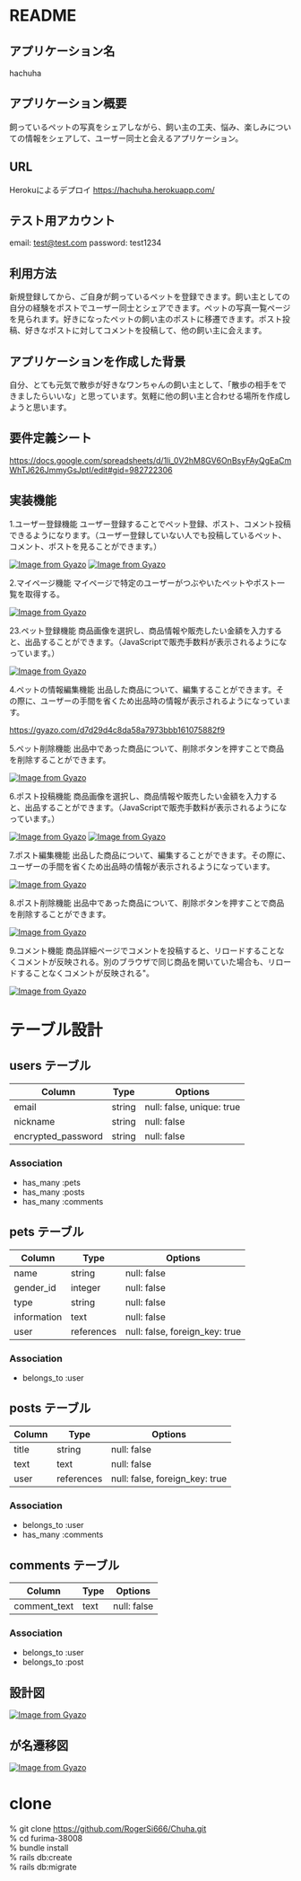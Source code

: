 # README

## アプリケーション名

hachuha

## アプリケーション概要

飼っているペットの写真をシェアしながら、飼い主の工夫、悩み、楽しみについての情報をシェアして、ユーザー同士と会えるアプリケーション。

## URL

Herokuによるデプロイ
https://hachuha.herokuapp.com/

## テスト用アカウント

email: test@test.com
password: test1234

## 利用方法

新規登録してから、ご自身が飼っているペットを登録できます。飼い主としての自分の経験をポストでユーザー同士とシェアできます。ペットの写真一覧ページを見られます。好きになったペットの飼い主のポストに移遷できます。ポスト投稿、好きなポストに対してコメントを投稿して、他の飼い主に会えます。

## アプリケーションを作成した背景

自分、とても元気で散歩が好きなワンちゃんの飼い主として、「散歩の相手をできましたらいいな」と思っています。気軽に他の飼い主と合わせる場所を作成しようと思います。

## 要件定義シート

https://docs.google.com/spreadsheets/d/1li_0V2hM8GV6OnBsyFAyQgEaCmWhTJ626JmmyGsJptI/edit#gid=982722306

## 実装機能

1.ユーザー登録機能
ユーザー登録することでペット登録、ポスト、コメント投稿できるようになります。（ユーザー登録していない人でも投稿しているペット、コメント、ポストを見ることができます。）

[![Image from Gyazo](https://i.gyazo.com/cea5702b58dfb688d829ca4b70a9ae4d.gif)](https://gyazo.com/cea5702b58dfb688d829ca4b70a9ae4d)
[![Image from Gyazo](https://i.gyazo.com/58dc367782758933e8b96b8d43e052d8.gif)](https://gyazo.com/58dc367782758933e8b96b8d43e052d8)

2.マイページ機能
マイページで特定のユーザーがつぶやいたペットやポスト一覧を取得する。

[![Image from Gyazo](https://i.gyazo.com/66951038bce60142b6b15da7a5b53a87.gif)](https://gyazo.com/66951038bce60142b6b15da7a5b53a87)

23.ペット登録機能
商品画像を選択し、商品情報や販売したい金額を入力すると、出品することができます。（JavaScriptで販売手数料が表示されるようになっています。）

[![Image from Gyazo](https://i.gyazo.com/9b380887ba00bb0e12d1715d71271acc.gif)](https://gyazo.com/9b380887ba00bb0e12d1715d71271acc)

4.ペットの情報編集機能
出品した商品について、編集することができます。その際に、ユーザーの手間を省くため出品時の情報が表示されるようになっています。

https://gyazo.com/d7d29d4c8da58a7973bbb161075882f9

5.ペット削除機能
出品中であった商品について、削除ボタンを押すことで商品を削除することができます。

[![Image from Gyazo](https://i.gyazo.com/91da8f45a69d4fb788211b56ffa64a6d.gif)](https://gyazo.com/91da8f45a69d4fb788211b56ffa64a6d)

6.ポスト投稿機能
商品画像を選択し、商品情報や販売したい金額を入力すると、出品することができます。（JavaScriptで販売手数料が表示されるようになっています。）

[![Image from Gyazo](https://i.gyazo.com/cd3e0a7ae65899ef53f8f40858ff4df6.gif)](https://gyazo.com/cd3e0a7ae65899ef53f8f40858ff4df6)
[![Image from Gyazo](https://i.gyazo.com/a19f54f47c56ddd75243d7c78193f012.gif)](https://gyazo.com/a19f54f47c56ddd75243d7c78193f012)


7.ポスト編集機能
出品した商品について、編集することができます。その際に、ユーザーの手間を省くため出品時の情報が表示されるようになっています。

[![Image from Gyazo](https://i.gyazo.com/5ffbc2f4285f4ece018895b31bff0809.gif)](https://gyazo.com/5ffbc2f4285f4ece018895b31bff0809)

8.ポスト削除機能
出品中であった商品について、削除ボタンを押すことで商品を削除することができます。

[![Image from Gyazo](https://i.gyazo.com/ee151329551a3756b28b51f5cc095274.gif)](https://gyazo.com/ee151329551a3756b28b51f5cc095274)

9.コメント機能
商品詳細ページでコメントを投稿すると、リロードすることなくコメントが反映される。別のブラウザで同じ商品を開いていた場合も、リロードすることなくコメントが反映される"。

[![Image from Gyazo](https://i.gyazo.com/9cc3b94642bb9120617bd8dbe2b9c573.gif)](https://gyazo.com/9cc3b94642bb9120617bd8dbe2b9c573)

# テーブル設計

## users テーブル

| Column             | Type   | Options                   |
| ------------------ | ------ | --------------------------|
| email              | string | null: false, unique: true |
| nickname           | string | null: false               |
| encrypted_password | string | null: false               |

### Association

- has_many :pets
- has_many :posts
- has_many :comments

## pets テーブル

| Column           | Type       | Options                        |
| ---------------- | ------     | -------------------------------|
| name             | string     | null: false                    |
| gender_id        | integer    | null: false                    |
| type             | string     | null: false                    |
| information      | text       | null: false                    |
| user             | references | null: false, foreign_key: true |

### Association

- belongs_to :user

## posts テーブル

| Column     | Type       | Options                        |
| ---------- | ---------- | ------------------------------ |
| title      | string     | null: false                    |
| text       | text       | null: false                    |
| user       | references | null: false, foreign_key: true |


### Association

- belongs_to :user
- has_many   :comments

## comments テーブル

| Column             | Type       | Options                        |
| ------------------ | ---------- | -------------------------------|
| comment_text       | text       | null: false                    |


### Association

- belongs_to :user
- belongs_to :post

## 設計図

[![Image from Gyazo](https://i.gyazo.com/56658afa0b00a19cc82069ab7eafd18f.png)](https://gyazo.com/56658afa0b00a19cc82069ab7eafd18f)

## が名遷移図

[![Image from Gyazo](https://i.gyazo.com/aca17afe230748cda603a628e9e2d422.png)](https://gyazo.com/aca17afe230748cda603a628e9e2d422)

# clone

% git clone  https://github.com/RogerSi666/Chuha.git <br>
% cd furima-38008 <br>
% bundle install <br>
% rails db:create <br>
% rails db:migrate